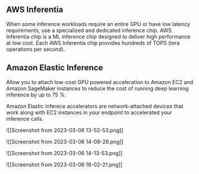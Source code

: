 
## AWS Inferentia

When some inference workloads require  an entire GPU or have low latency requirements, use a specialized and dedicated inference chip. AWS Inferentia chip is a ML inference chip designed to deliver high performance at low cost. Each AWS Inferentia chip provides hundreds of TOPS (tera operations per second).

## Amazon Elastic Inference

Allow you to attach low-cost GPU powered acceleration to Amazon EC2 and Amazon SageMaker instances to reduce the cost of running deep learning inference by up to 75 %.

Amazon Elastic Inferece accelerators are network-attached devices that work along with EC2 instances in your endpoint to accelerated your inference calls. 

![[Screenshot from 2023-03-06 13-52-53.png]]

![[Screenshot from 2023-03-06 14-08-26.png]]

![[Screenshot from 2023-03-06 14-13-53.png]]


![[Screenshot from 2023-03-06 18-02-21.png]]
